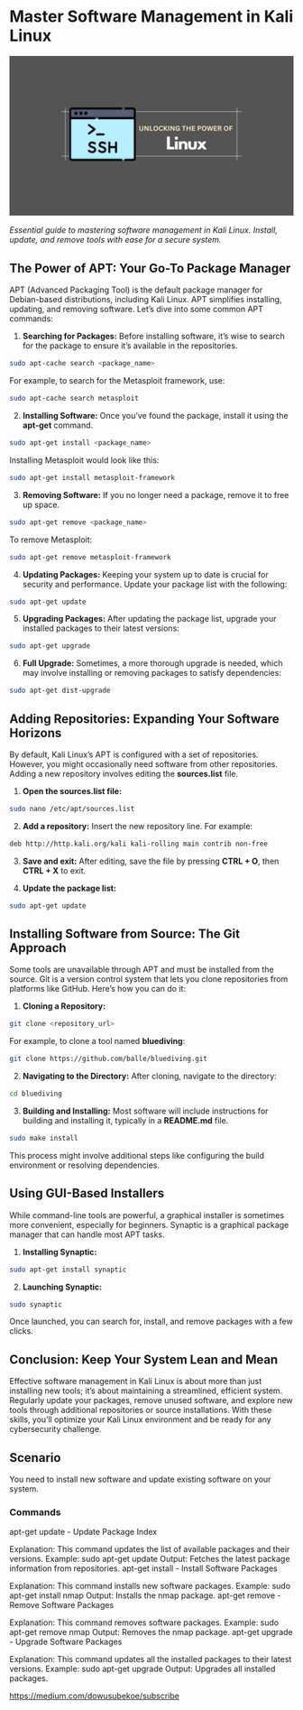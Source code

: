 # Master Software Management in Kali Linux

![image](./img/linux-101.png)

*Essential guide to mastering software management in Kali Linux. Install, update, and remove tools with ease for a secure system.*

## The Power of APT: Your Go-To Package Manager

APT (Advanced Packaging Tool) is the default package manager for Debian-based distributions, including Kali Linux. APT simplifies installing, updating, and removing software. Let’s dive into some common APT commands:

1. **Searching for Packages:** Before installing software, it’s wise to search for the package to ensure it’s available in the repositories.

```bash
sudo apt-cache search <package_name>
```
For example, to search for the Metasploit framework, use:

```bash
sudo apt-cache search metasploit
```

2. **Installing Software:** Once you’ve found the package, install it using the **apt-get** command.

```bash
sudo apt-get install <package_name>
```

Installing Metasploit would look like this:

```bash
sudo apt-get install metasploit-framework
```

3. **Removing Software:** If you no longer need a package, remove it to free up space.

```bash
sudo apt-get remove <package_name>
```

To remove Metasploit:

```bash
sudo apt-get remove metasploit-framework
```

4. **Updating Packages:** Keeping your system up to date is crucial for security and performance. Update your package list with the following:

```bash
sudo apt-get update
```

5. **Upgrading Packages:** After updating the package list, upgrade your installed packages to their latest versions:

```bash
sudo apt-get upgrade
```

6. **Full Upgrade:** Sometimes, a more thorough upgrade is needed, which may involve installing or removing packages to satisfy dependencies:

```bash
sudo apt-get dist-upgrade
```

## Adding Repositories: Expanding Your Software Horizons

By default, Kali Linux’s APT is configured with a set of repositories. However, you might occasionally need software from other repositories. Adding a new repository involves editing the **sources.list** file.

1. **Open the sources.list file:**

```bash
sudo nano /etc/apt/sources.list
```

2. **Add a repository:** Insert the new repository line. For example:


```bash
deb http://http.kali.org/kali kali-rolling main contrib non-free
```

3. **Save and exit:** After editing, save the file by pressing **CTRL + O**, then **CTRL + X** to exit.

4. **Update the package list:**

```bash
sudo apt-get update
```

## Installing Software from Source: The Git Approach

Some tools are unavailable through APT and must be installed from the source. Git is a version control system that lets you clone repositories from platforms like GitHub. Here’s how you can do it:

1. **Cloning a Repository:**

```bash
git clone <repository_url>
```

For example, to clone a tool named **bluediving**:

```bash
git clone https://github.com/balle/bluediving.git
```

2. **Navigating to the Directory:** After cloning, navigate to the directory:

```bash
cd bluediving
```

3. **Building and Installing:** Most software will include instructions for building and installing it, typically in a **README.md** file.

```bash
sudo make install
```

This process might involve additional steps like configuring the build environment or resolving dependencies.

## Using GUI-Based Installers

While command-line tools are powerful, a graphical installer is sometimes more convenient, especially for beginners. Synaptic is a graphical package manager that can handle most APT tasks.

1. **Installing Synaptic:**

```bash
sudo apt-get install synaptic
```

2. **Launching Synaptic:**

```bash
sudo synaptic
```

Once launched, you can search for, install, and remove packages with a few clicks.

## Conclusion: Keep Your System Lean and Mean
Effective software management in Kali Linux is about more than just installing new tools; it’s about maintaining a streamlined, efficient system. Regularly update your packages, remove unused software, and explore new tools through additional repositories or source installations. With these skills, you’ll optimize your Kali Linux environment and be ready for any cybersecurity challenge.

## Scenario 

You need to install new software and update existing software on your system.

### Commands

apt-get update - Update Package Index

Explanation: This command updates the list of available packages and their versions.
Example: sudo apt-get update
Output: Fetches the latest package information from repositories.
apt-get install - Install Software Packages

Explanation: This command installs new software packages.
Example: sudo apt-get install nmap
Output: Installs the nmap package.
apt-get remove - Remove Software Packages

Explanation: This command removes software packages.
Example: sudo apt-get remove nmap
Output: Removes the nmap package.
apt-get upgrade - Upgrade Software Packages

Explanation: This command updates all the installed packages to their latest versions.
Example: sudo apt-get upgrade
Output: Upgrades all installed packages.

https://medium.com/dowusubekoe/subscribe
